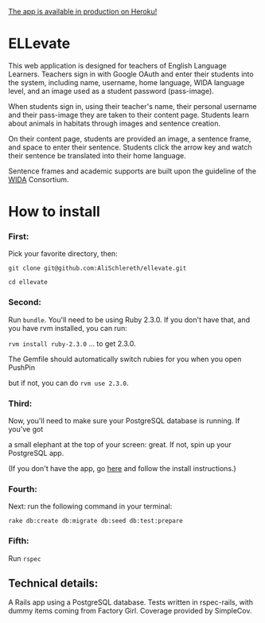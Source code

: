 [The app is available in production on Heroku!](https://ellevate.herokuapp.com/)

# ELLevate

This web application is designed for teachers of English Language Learners.
Teachers sign in with Google OAuth and enter their students into the system,
including name, username, home language, WIDA language level, and an image used
as a student password (pass-image).

When students sign in, using their teacher's name, their personal username and
their pass-image they are taken to their content page. Students learn about
animals in habitats through images and sentence creation.

On their content page, students are provided an image, a sentence frame, and
space to enter their sentence. Students click the arrow key and watch their
sentence be translated into their home language.

Sentence frames and academic supports are built upon the guideline of the
[WIDA](https://www.wida.us/) Consortium.  

# How to install

### First:
Pick your favorite directory, then:

`git clone git@github.com:AliSchlereth/ellevate.git`

`cd ellevate`

### Second:
Run `bundle`. You'll need to be using Ruby 2.3.0. If you don't have that,
and you have rvm installed, you can run:

`rvm install ruby-2.3.0` ... to get 2.3.0.

The Gemfile should automatically switch rubies for you when you open PushPin

but if not, you can do `rvm use 2.3.0`.

### Third:
Now, you'll need to make sure your PostgreSQL database is running. If you've got

a small elephant at the top of your screen: great. If not, spin up your PostgreSQL app.

(If you don't have the app, go [here](http://postgresapp.com/) and follow the install instructions.)

### Fourth:
Next: run the following command in your terminal:

`rake db:create db:migrate db:seed db:test:prepare`

### Fifth:

Run `rspec`   

## Technical details:

A Rails app using a PostgreSQL database. Tests written in rspec-rails,
with dummy items coming from Factory Girl. Coverage provided by
SimpleCov.
